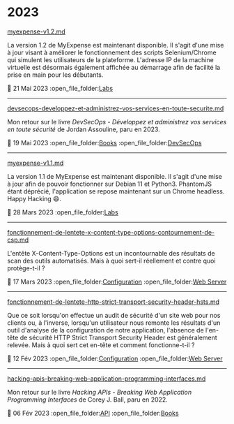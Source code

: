 # 2023

[myexpense-v1.2.md](../../mes-articles/2023/mai/myexpense-v1.2.md "mention")

La version 1.2 de MyExpense est maintenant disponible. Il s'agit d'une mise à jour visant à  améliorer le fonctionnement des scripts Selenium/Chrome qui simulent les utilisateurs de la plateforme. L'adresse IP de la machine virtuelle est désormais également affichée au démarrage afin de facilité la prise en main pour les débutants.

:date: 21 Mai 2023 :open\_file\_folder:[Labs](../categories.md#labs)

***

[devsecops-developpez-et-administrez-vos-services-en-toute-securite.md](../../livres/2023/devsecops-developpez-et-administrez-vos-services-en-toute-securite.md "mention")

Mon retour sur le livre _DevSecOps - Développez et administrez vos services en toute sécurité_ de Jordan Assouline, paru en 2023.

:date: 19 Mai 2023 :open\_file\_folder:[Books](../categories.md#books) :open\_file\_folder:[DevSecOps](../categories.md#devsecops)

***

[myexpense-v1.1.md](../../mes-articles/2023/mars/myexpense-v1.1.md "mention")

La version 1.1 de MyExpense est maintenant disponible. Il s'agit d'une mise à jour afin de pouvoir fonctionner sur Debian 11 et Python3. PhantomJS étant déprécié, l'application se repose maintenant sur un Chrome headless. Happy Hacking :smile:.

:date: 28 Mars 2023 :open\_file\_folder:[Labs](../categories.md#labs)

***

[fonctionnement-de-lentete-x-content-type-options-contournement-de-csp.md](../../mes-articles/2023/mars/fonctionnement-de-lentete-x-content-type-options-contournement-de-csp.md "mention")

L'entête X-Content-Type-Options est un incontournable des résultats de scan des outils automatisés. Mais à quoi sert-il réellement et contre quoi protège-t-il ?

:date: 17 Mars 2023 :open\_file\_folder:[Configuration](../categories.md#configuration) :open\_file\_folder:[Web Server](../categories.md#web-server)

***

[fonctionnement-de-lentete-http-strict-transport-security-header-hsts.md](../../mes-articles/2023/fevrier/fonctionnement-de-lentete-http-strict-transport-security-header-hsts.md "mention")

Que ce soit lorsqu'on effectue un audit de sécurité d'un site web pour nos clients ou, à l'inverse, lorsqu'un utilisateur nous remonte les résultats d'un outil d'analyse de la configuration de notre application, l'absence de l'en-tête de sécurité HTTP Strict Transport Security Header est généralement relevée. Mais à quoi sert cet en-tête et comment fonctionne-t-il ?

:date: 12 Fév 2023 :open\_file\_folder:[Configuration](../categories.md#configuration) :open\_file\_folder:[Web Server](../categories.md#web-server)

***

[hacking-apis-breaking-web-application-programming-interfaces.md](../../livres/2022/hacking-apis-breaking-web-application-programming-interfaces.md "mention")

Mon retour sur le livre _Hacking APIs - Breaking Web Application Programming Interfaces_ de Corey J. Ball, paru en 2022.

:date: 06 Fév 2023 :open\_file\_folder:[API](../categories.md#api) :open\_file\_folder:[Books](../categories.md#books)
